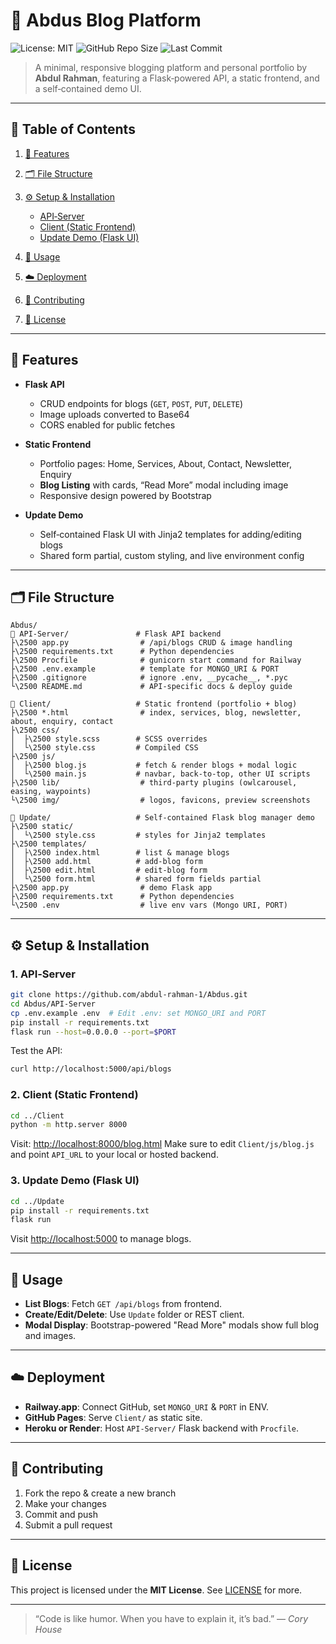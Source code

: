 # 🌟 Abdus Blog Platform

![License: MIT](https://img.shields.io/badge/License-MIT-blue.svg)
![GitHub Repo Size](https://img.shields.io/github/repo-size/abdul-rahman-1/Abdus)
![Last Commit](https://img.shields.io/github/last-commit/abdul-rahman-1/Abdus)

> A minimal, responsive blogging platform and personal portfolio by **Abdul Rahman**, featuring a Flask‑powered API, a static frontend, and a self‑contained demo UI.

---

## 📁 Table of Contents

1. [🚀 Features](#-features)
2. [🗂️ File Structure](#️-file-structure)
3. [⚙️ Setup & Installation](#️-setup--installation)

   * [API‑Server](#api-server)
   * [Client (Static Frontend)](#client-static-frontend)
   * [Update Demo (Flask UI)](#update-demo-flask-ui)
4. [🚀 Usage](#-usage)
5. [☁️ Deployment](#️-deployment)
6. [🤝 Contributing](#-contributing)
7. [📄 License](#-license)

---

## 🚀 Features

* **Flask API**

  * CRUD endpoints for blogs (`GET`, `POST`, `PUT`, `DELETE`)
  * Image uploads converted to Base64
  * CORS enabled for public fetches

* **Static Frontend**

  * Portfolio pages: Home, Services, About, Contact, Newsletter, Enquiry
  * **Blog Listing** with cards, “Read More” modal including image
  * Responsive design powered by Bootstrap

* **Update Demo**

  * Self‑contained Flask UI with Jinja2 templates for adding/editing blogs
  * Shared form partial, custom styling, and live environment config

---

## 🗂️ File Structure

```text
Abdus/
🔺 API-Server/               # Flask API backend
├\2500 app.py                # /api/blogs CRUD & image handling
├\2500 requirements.txt      # Python dependencies
├\2500 Procfile              # gunicorn start command for Railway
├\2500 .env.example          # template for MONGO_URI & PORT
├\2500 .gitignore            # ignore .env, __pycache__, *.pyc
└\2500 README.md             # API-specific docs & deploy guide

🔺 Client/                   # Static frontend (portfolio + blog)
├\2500 *.html                # index, services, blog, newsletter, about, enquiry, contact
├\2500 css/
│  ├\2500 style.scss        # SCSS overrides
│  └\2500 style.css         # Compiled CSS
├\2500 js/
│  ├\2500 blog.js           # fetch & render blogs + modal logic
│  └\2500 main.js           # navbar, back‑to‑top, other UI scripts
├\2500 lib/                  # third‑party plugins (owlcarousel, easing, waypoints)
└\2500 img/                  # logos, favicons, preview screenshots

🔺 Update/                   # Self‑contained Flask blog manager demo
├\2500 static/
│  └\2500 style.css         # styles for Jinja2 templates
├\2500 templates/
│  ├\2500 index.html        # list & manage blogs
│  ├\2500 add.html          # add‑blog form
│  ├\2500 edit.html         # edit‑blog form
│  └\2500 form.html         # shared form fields partial
├\2500 app.py                # demo Flask app
├\2500 requirements.txt      # Python dependencies
└\2500 .env                  # live env vars (Mongo URI, PORT)
```

---

## ⚙️ Setup & Installation

### 1. API‑Server

```bash
git clone https://github.com/abdul-rahman-1/Abdus.git
cd Abdus/API-Server
cp .env.example .env  # Edit .env: set MONGO_URI and PORT
pip install -r requirements.txt
flask run --host=0.0.0.0 --port=$PORT
```

Test the API:

```bash
curl http://localhost:5000/api/blogs
```

### 2. Client (Static Frontend)

```bash
cd ../Client
python -m http.server 8000
```

Visit: [http://localhost:8000/blog.html](http://localhost:8000/blog.html)
Make sure to edit `Client/js/blog.js` and point `API_URL` to your local or hosted backend.

### 3. Update Demo (Flask UI)

```bash
cd ../Update
pip install -r requirements.txt
flask run
```

Visit [http://localhost:5000](http://localhost:5000) to manage blogs.

---

## 🚀 Usage

* **List Blogs**: Fetch `GET /api/blogs` from frontend.
* **Create/Edit/Delete**: Use `Update` folder or REST client.
* **Modal Display**: Bootstrap-powered "Read More" modals show full blog and images.

---

## ☁️ Deployment

* **Railway.app**: Connect GitHub, set `MONGO_URI` & `PORT` in ENV.
* **GitHub Pages**: Serve `Client/` as static site.
* **Heroku or Render**: Host `API-Server/` Flask backend with `Procfile`.

---

## 🤝 Contributing

1. Fork the repo & create a new branch
2. Make your changes
3. Commit and push
4. Submit a pull request

---

## 📄 License

This project is licensed under the **MIT License**. See [LICENSE](LICENSE) for more.

---

> “Code is like humor. When you have to explain it, it’s bad.” — *Cory House*
